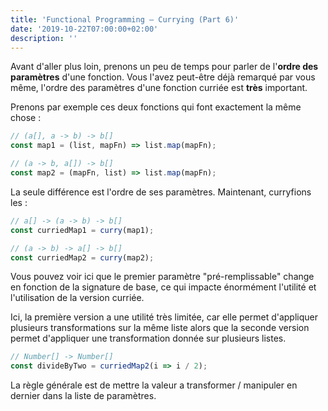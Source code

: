```yaml
---
title: 'Functional Programming — Currying (Part 6)'
date: '2019-10-22T07:00:00+02:00'
description: ''
---
```


Avant d'aller plus loin, prenons un peu de temps pour parler de l'**ordre des paramètres** d'une fonction. Vous l'avez peut-être déjà remarqué par vous même, l'ordre des paramètres d'une fonction curriée est **très** important.

Prenons par exemple ces deux fonctions qui font exactement la même chose :

```js
// (a[], a -> b) -> b[]
const map1 = (list, mapFn) => list.map(mapFn);

// (a -> b, a[]) -> b[]
const map2 = (mapFn, list) => list.map(mapFn);
```

La seule différence est l'ordre de ses paramètres. Maintenant, curryfions les :

```js
// a[] -> (a -> b) -> b[]
const curriedMap1 = curry(map1);

// (a -> b) -> a[] -> b[]
const curriedMap2 = curry(map2);
```

Vous pouvez voir ici que le premier paramètre "pré-remplissable" change en fonction de la signature de base, ce qui impacte énormément l'utilité et l'utilisation de la version curriée.

Ici, la première version a une utilité très limitée, car elle permet d'appliquer plusieurs transformations sur la même liste alors que la seconde version permet d'appliquer une transformation donnée sur plusieurs listes.

```js
// Number[] -> Number[]
const divideByTwo = curriedMap2(i => i / 2);
```

La règle générale est de mettre la valeur a transformer / manipuler en dernier dans la liste de paramètres.
